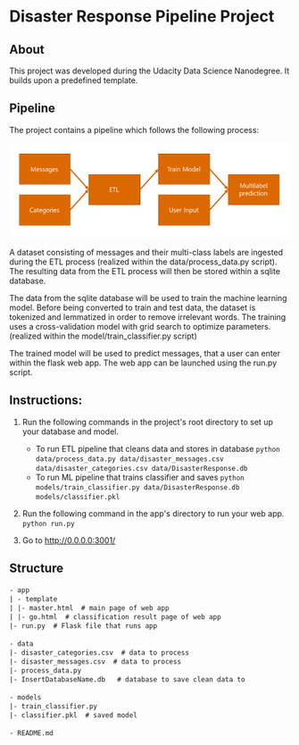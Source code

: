 # Disaster Response Pipeline Project

## About
This project was developed during the Udacity Data Science Nanodegree. It builds upon a predefined template.

## Pipeline

The project contains a pipeline which follows the following process:

![Process Pipeline](res/pipeline.png?raw=true)

A dataset consisting of messages and their multi-class labels are ingested during the ETL process (realized within the data/process_data.py script).
The resulting data from the ETL process will then be stored within a sqlite database.

The data from the sqlite database will be used to train the machine learning model. Before being converted to train and test data, the dataset is tokenized and lemmatized in order to remove irrelevant words. The training uses a cross-validation model with grid search to optimize parameters. (realized within the model/train_classifier.py script)

The trained model will be used to predict messages, that a user can enter within the flask web app. The web app can be launched using the run.py script.

## Instructions:
1. Run the following commands in the project's root directory to set up your database and model.

    - To run ETL pipeline that cleans data and stores in database
        `python data/process_data.py data/disaster_messages.csv data/disaster_categories.csv data/DisasterResponse.db`
    - To run ML pipeline that trains classifier and saves
        `python models/train_classifier.py data/DisasterResponse.db models/classifier.pkl`

2. Run the following command in the app's directory to run your web app.
    `python run.py`

3. Go to http://0.0.0.0:3001/

## Structure

```
- app
| - template
| |- master.html  # main page of web app
| |- go.html  # classification result page of web app
|- run.py  # Flask file that runs app

- data
|- disaster_categories.csv  # data to process 
|- disaster_messages.csv  # data to process
|- process_data.py
|- InsertDatabaseName.db   # database to save clean data to

- models
|- train_classifier.py
|- classifier.pkl  # saved model 

- README.md

```